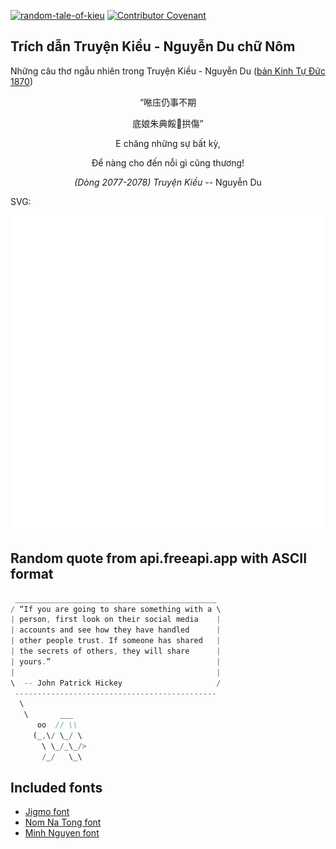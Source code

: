 [![random-tale-of-kieu](https://github.com/huuquyet/random-tale-of-kieu/actions/workflows/random-tale-of-kieu.yml/badge.svg)](https://github.com/huuquyet/random-tale-of-kieu/actions/workflows/random-tale-of-kieu.yml)
[![Contributor Covenant](https://img.shields.io/badge/Contributor%20Covenant-2.1-4baaaa.svg)](.github/CODE_OF_CONDUCT.md "Contributor Covenant 2.1")

## Trích dẫn Truyện Kiều - Nguyễn Du chữ Nôm

Những câu thơ ngẫu nhiên trong Truyện Kiều - Nguyễn Du ([bản Kinh Tự Đức 1870](https://vi.wikisource.org/wiki/Truy%E1%BB%87n_Ki%E1%BB%81u_(b%E1%BA%A3n_Kinh_T%E1%BB%B1_%C4%90%E1%BB%A9c_1870)))

<div align="center">
<!-- START_KIEU -->
      <p class="nom">“𠵱庒仍事不期</p>
      <p class="nom">底娘朱典餒󰢔拱傷”</p>
      <p class="quocngu">E chăng những sự bất kỳ,</p>
      <p class="quocngu">Để nàng cho đến nỗi gì cũng thương!</p>
      <p class="author"><i>(Dòng 2077-2078) Truyện Kiều</i> -- Nguyễn Du</p>
<!-- END_KIEU -->
</div>

SVG:

<div align="center">
  <img src="./assets/random-kieu.svg" alt="The Tale of Kieu - Nguyen Du">
</div>

## Random quote from api.freeapi.app with ASCII format

<!-- START_QUOTE -->
```rust
 _____________________________________________
/ “If you are going to share something with a \
| person, first look on their social media    |
| accounts and see how they have handled      |
| other people trust. If someone has shared   |
| the secrets of others, they will share      |
| yours.”                                     |
|                                             |
\  -- John Patrick Hickey                     /
 ---------------------------------------------
  \
   \       ___
      oo  // \\
     (_,\/ \_/ \
       \ \_/_\_/>
       /_/   \_\
```
<!-- END_QUOTE -->

## Included fonts

- [Jigmo font](https://github.com/kamichikoichi/jigmo)
- [Nom Na Tong font](https://github.com/nomfoundation/font)
- [Minh Nguyen font](https://github.com/TKYKmori/Minh-Nguyen)
